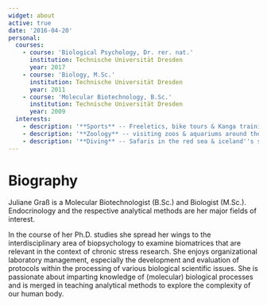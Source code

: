 ```yaml
---
widget: about
active: true
date: '2016-04-20'
personal:
  courses:
    - course: 'Biological Psychology, Dr. rer. nat.'
      institution: Technische Universität Dresden
      year: 2017
    - course: 'Biology, M.Sc.'
      institution: Technische Universität Dresden
      year: 2011
    - course: 'Molecular Biotechnology, B.Sc.'
      institution: Technische Universität Dresden
      year: 2009
  interests:
    - description: '**Sports** -- Freeletics, bike tours & Kanga training with my daughter'
    - description: '**Zoology** -- visiting zoos & aquariums around the world'
    - description: '**Diving** -- Safaris in the red sea & iceland''s salfra column'
---
```

# Biography

Juliane Graß is a Molecular Biotechnologist (B.Sc.) and Biologist (M.Sc.).
Endocrinology and the respective analytical methods are her major fields of interest.

In the course of her Ph.D. studies she spread her wings to the interdisciplinary area of biopsychology to examine biomatrices that are relevant in the context of chronic stress research.
She enjoys organizational laboratory management, especially the development and evaluation of protocols within the processing of various biological scientific issues.
She is passionate about imparting knowledge of (molecular) biological processes and is merged in teaching analytical methods to explore the complexity of our human body.
